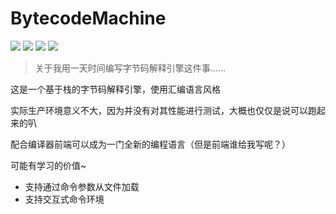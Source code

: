# BytecodeMachine

[![](https://img.shields.io/github/stars/VoidmatrixHeathcliff/BytecodeMachine.svg?style=flat&labelColor=e17b34)](https://github.com/VoidmatrixHeathcliff/BytecodeMachine/stargazers)  [![](https://img.shields.io/github/forks/VoidmatrixHeathcliff/BytecodeMachine.svg?style=flat&labelColor=e17b34)](https://github.com/VoidmatrixHeathcliff/BytecodeMachine/network/members)  [![](https://img.shields.io/github/issues/VoidmatrixHeathcliff/BytecodeMachine.svg?style=flat&labelColor=e17b34)](https://github.com/VoidmatrixHeathcliff/BytecodeMachine/issues)  ![](https://img.shields.io/github/license/VoidmatrixHeathcliff/BytecodeMachine.svg?style=flat&label=license&message=notspecified&labelColor=e17b34)

> 关于我用一天时间编写字节码解释引擎这件事……

这是一个基于栈的字节码解释引擎，使用汇编语言风格

实际生产环境意义不大，因为并没有对其性能进行测试，大概也仅仅是说可以跑起来的叭

配合编译器前端可以成为一门全新的编程语言（但是前端谁给我写呢？）

可能有学习的价值~

+ 支持通过命令参数从文件加载
+ 支持交互式命令环境


